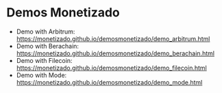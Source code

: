 # Demos Monetizado

- Demo with Arbitrum: https://monetizado.github.io/demosmonetizado/demo_arbitrum.html
- Demo with Berachain: https://monetizado.github.io/demosmonetizado/demo_berachain.html
- Demo with Filecoin: https://monetizado.github.io/demosmonetizado/demo_filecoin.html
- Demo with Mode: https://monetizado.github.io/demosmonetizado/demo_mode.html
